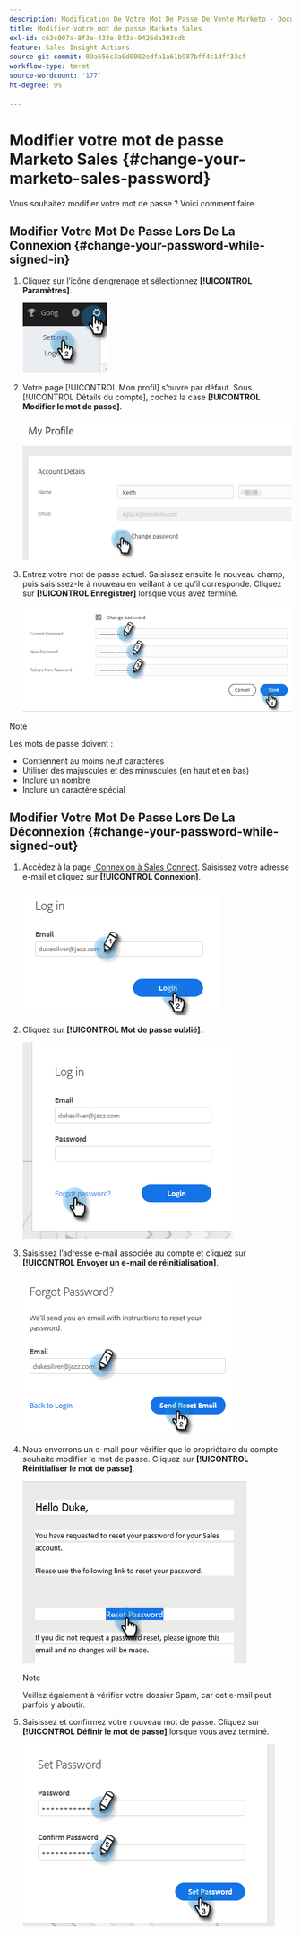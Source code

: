 ```yaml
---
description: Modification De Votre Mot De Passe De Vente Marketo - Documents Marketo - Documentation Du Produit
title: Modifier votre mot de passe Marketo Sales
exl-id: c63c007a-8f3e-433e-8f3a-9426da303cdb
feature: Sales Insight Actions
source-git-commit: 09a656c3a0d0002edfa1a61b987bff4c1dff33cf
workflow-type: tm+mt
source-wordcount: '177'
ht-degree: 9%

---
```


# Modifier votre mot de passe Marketo Sales {#change-your-marketo-sales-password}

Vous souhaitez modifier votre mot de passe ? Voici comment faire.

## Modifier Votre Mot De Passe Lors De La Connexion {#change-your-password-while-signed-in}

1. Cliquez sur l’icône d’engrenage et sélectionnez **[!UICONTROL Paramètres]**.

   ![](assets/change-your-marketo-sales-password-1.png)

1. Votre page [!UICONTROL Mon profil] s’ouvre par défaut. Sous [!UICONTROL Détails du compte], cochez la case **[!UICONTROL Modifier le mot de passe]**.

   ![](assets/change-your-marketo-sales-password-2.png)

1. Entrez votre mot de passe actuel. Saisissez ensuite le nouveau champ, puis saisissez-le à nouveau en veillant à ce qu’il corresponde. Cliquez sur **[!UICONTROL Enregistrer]** lorsque vous avez terminé.

   ![](assets/change-your-marketo-sales-password-3.png)

>[!NOTE]
>
>Les mots de passe doivent :
>
>* Contiennent au moins neuf caractères
>* Utiliser des majuscules et des minuscules (en haut et en bas)
>* Inclure un nombre
>* Inclure un caractère spécial

## Modifier Votre Mot De Passe Lors De La Déconnexion {#change-your-password-while-signed-out}

1. Accédez à la page [&#x200B; Connexion à Sales Connect](https://toutapp.com/login). Saisissez votre adresse e-mail et cliquez sur **[!UICONTROL Connexion]**.

   ![](assets/change-your-marketo-sales-password-4.png)

1. Cliquez sur **[!UICONTROL Mot de passe oublié]**.

   ![](assets/change-your-marketo-sales-password-5.png)

1. Saisissez l’adresse e-mail associée au compte et cliquez sur **[!UICONTROL Envoyer un e-mail de réinitialisation]**.

   ![](assets/change-your-marketo-sales-password-6.png)

1. Nous enverrons un e-mail pour vérifier que le propriétaire du compte souhaite modifier le mot de passe. Cliquez sur **[!UICONTROL Réinitialiser le mot de passe]**.

   ![](assets/change-your-marketo-sales-password-7.png)

   >[!NOTE]
   >
   >Veillez également à vérifier votre dossier Spam, car cet e-mail peut parfois y aboutir.

1. Saisissez et confirmez votre nouveau mot de passe. Cliquez sur **[!UICONTROL Définir le mot de passe]** lorsque vous avez terminé.

   ![](assets/change-your-marketo-sales-password-8.png)
